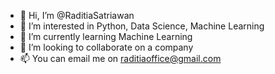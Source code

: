 - 👋 Hi, I’m @RaditiaSatriawan
- 👀 I’m interested in Python, Data Science, Machine Learning
- 🌱 I’m currently learning Machine Learning
- 💞️ I’m looking to collaborate on a company
- 📫 You can email me on raditiaoffice@gmail.com
<!---
RaditiaSatriawan/RaditiaSatriawan is a ✨ special ✨ repository because its `README.md` (this file) appears on your GitHub profile.
You can click the Preview link to take a look at your changes.
--->

